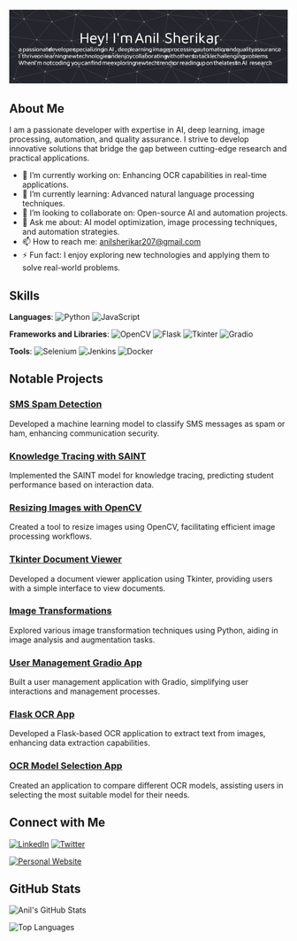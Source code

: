 ![Profile Banner](https://raw.githubusercontent.com/anilss147/anilss147/main/github-header-image.png)


## About Me

I am a passionate developer with expertise in AI, deep learning, image processing, automation, and quality assurance. I strive to develop innovative solutions that bridge the gap between cutting-edge research and practical applications.

- 🔭 I’m currently working on: Enhancing OCR capabilities in real-time applications.
- 🌱 I’m currently learning: Advanced natural language processing techniques.
- 👯 I’m looking to collaborate on: Open-source AI and automation projects.
- 💬 Ask me about: AI model optimization, image processing techniques, and automation strategies.
- 📫 How to reach me: [anilsherikar207@gmail.com](mailto:anilsherikar207@gmail.com)
- ⚡ Fun fact: I enjoy exploring new technologies and applying them to solve real-world problems.

## Skills

**Languages**:
![Python](https://img.shields.io/badge/-Python-3776AB?style=flat&logo=python&logoColor=white)
![JavaScript](https://img.shields.io/badge/-JavaScript-F7DF1E?style=flat&logo=javascript&logoColor=black)

**Frameworks and Libraries**:
![OpenCV](https://img.shields.io/badge/-OpenCV-5C3EE8?style=flat&logo=opencv&logoColor=white)
![Flask](https://img.shields.io/badge/-Flask-000000?style=flat&logo=flask&logoColor=white)
![Tkinter](https://img.shields.io/badge/-Tkinter-FF6F00?style=flat&logo=tkinter&logoColor=white)
![Gradio](https://img.shields.io/badge/-Gradio-FF6F00?style=flat&logo=gradio&logoColor=white)

**Tools**:
![Selenium](https://img.shields.io/badge/-Selenium-43B02A?style=flat&logo=selenium&logoColor=white)
![Jenkins](https://img.shields.io/badge/-Jenkins-D24939?style=flat&logo=jenkins&logoColor=white)
![Docker](https://img.shields.io/badge/-Docker-2496ED?style=flat&logo=docker&logoColor=white)

## Notable Projects

### [SMS Spam Detection](https://github.com/anilss147/sms-spam)

Developed a machine learning model to classify SMS messages as spam or ham, enhancing communication security.

### [Knowledge Tracing with SAINT](https://github.com/anilss147/Knowledge-Tracing-SAINT)

Implemented the SAINT model for knowledge tracing, predicting student performance based on interaction data.

### [Resizing Images with OpenCV](https://github.com/anilss147/Resizeing-Image-with-OpenCV)

Created a tool to resize images using OpenCV, facilitating efficient image processing workflows.

### [Tkinter Document Viewer](https://github.com/anilss147/Tkinter-View-Document-)

Developed a document viewer application using Tkinter, providing users with a simple interface to view documents.

### [Image Transformations](https://github.com/anilss147/Image-transformations)

Explored various image transformation techniques using Python, aiding in image analysis and augmentation tasks.

### [User Management Gradio App](https://github.com/anilss147/user-management-gradio-app)

Built a user management application with Gradio, simplifying user interactions and management processes.

### [Flask OCR App](https://github.com/anilss147/flask-ocr-app)

Developed a Flask-based OCR application to extract text from images, enhancing data extraction capabilities.

### [OCR Model Selection App](https://github.com/anilss147/OCR-Model-Selection-App)

Created an application to compare different OCR models, assisting users in selecting the most suitable model for their needs.

## Connect with Me

[![LinkedIn](https://img.shields.io/badge/-LinkedIn-0077B5?style=flat&logo=linkedin&logoColor=white)](https://www.linkedin.com/in/anil-sherikar/)
[![Twitter](https://img.shields.io/badge/-Twitter-1DA1F2?style=flat&logo=twitter&logoColor=white)](https://x.com/anil_sherikar09)

[![Personal Website](https://img.shields.io/badge/-Website-000000?style=flat&logo=github&logoColor=white)](https://anilsherikar.dev/)

## GitHub Stats

![Anil's GitHub Stats](https://github-readme-stats.vercel.app/api?username=anilss147&show_icons=true&theme=radical)

![Top Languages](https://github-readme-stats.vercel.app/api/top-langs/?username=anilss147&layout=compact&theme=radical)
